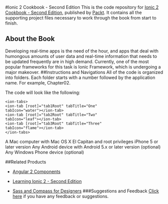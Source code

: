 #Ionic 2 Cookbook - Second Edition
This is the code repository for [Ionic 2 Cookbook - Second Edition](https://www.packtpub.com/web-development/ionic-2-cookbook-second-edition?utm_source=github&utm_medium=repository&utm_campaign=9781786465962), published by [Packt](www.packtpub.com). It contains all the supporting project files necessary to work through the book from start to finish.
## About the Book
Developing real-time apps is the need of the hour, and apps that deal with humongous amounts of user data and real-time information that needs to be updated frequently are in high demand. Currently, one of the most popular frameworks for this task is Ionic Framework, which is undergoing a major makeover.
##Instructions and Navigations
All of the code is organized into folders. Each folder starts with a number followed by the application name. For example, Chapter02.



The code will look like the following:
```
<ion-tabs>
<ion-tab [root]="tab1Root" tabTitle="One" 
tabIcon="water"></ion-tab>
<ion-tab [root]="tab2Root" tabTitle="Two" 
tabIcon="leaf"></ion-tab>
<ion-tab [root]="tab3Root" tabTitle="Three" 
tabIcon="flame"></ion-tab>
</ion-tabs>
```

A Mac computer with Mac OS X El Capitan and root privileges
iPhone 5 or later version
Any Android device with Android 5.x or later version (optional)
Any Windows Phone device (optional)

##Related Products
* [Angular 2 Components](https://www.packtpub.com/web-development/angular-2-components?utm_source=github&utm_medium=repository&utm_campaign=9781785882340)

* [Learning Ionic 2 - Second Edition](https://www.packtpub.com/web-development/learning-ionic-2-second-edition?utm_source=github&utm_medium=repository&utm_campaign=9781786466051)

* [Sass and Compass for Designers](https://www.packtpub.com/web-development/sass-and-compass-designers?utm_source=github&utm_medium=repository&utm_campaign=9781849694544)
###Suggestions and Feedback
[Click here](https://docs.google.com/forms/d/e/1FAIpQLSe5qwunkGf6PUvzPirPDtuy1Du5Rlzew23UBp2S-P3wB-GcwQ/viewform) if you have any feedback or suggestions.
